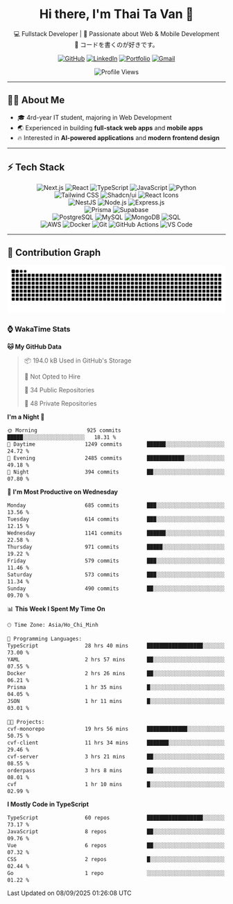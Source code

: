<div align="center">

<div align="center">

# Hi there, I'm Thai Ta Van 👋

💻 Fullstack Developer | 🚀 Passionate about Web & Mobile Development  
🌸 コードを書くのが好きです。  

[![GitHub](https://img.shields.io/badge/GitHub-181717?style=for-the-badge&logo=github&logoColor=white)](https://github.com/vanthaita)
[![LinkedIn](https://img.shields.io/badge/LinkedIn-0A66C2?style=for-the-badge&logo=linkedin&logoColor=white)](https://www.linkedin.com/in/vanthaita/)
[![Portfolio](https://img.shields.io/badge/Portfolio-000000?style=for-the-badge&logo=vercel&logoColor=white)](https://www.vanthaita.space)
[![Gmail](https://img.shields.io/badge/Gmail-EA4335?style=for-the-badge&logo=gmail&logoColor=white)](mailto:thaitv225@gmail.com)

</div>

<!-- Profile View Counter -->
<p align="center">
  <img src="https://komarev.com/ghpvc/?username=TaThasi&label=Profile%20views&color=0e75b6&style=flat" alt="Profile Views" />
</p>

</div>

---

## 👨‍💻 About Me
- 🎓 4rd-year IT student, majoring in Web Development  
- 🌏 Experienced in building **full-stack web apps** and **mobile apps**  
- 🔥 Interested in **AI-powered applications** and **modern frontend design**  

---

## ⚡ Tech Stack

<div align="center">

![Next.js](https://img.shields.io/badge/Next.js-000000?style=for-the-badge&logo=next.js) 
![React](https://img.shields.io/badge/React-61DBFB?style=for-the-badge&logo=react&logoColor=black) 
![TypeScript](https://img.shields.io/badge/TypeScript-3178C6?style=for-the-badge&logo=typescript&logoColor=white) 
![JavaScript](https://img.shields.io/badge/JavaScript-F7DF1E?style=for-the-badge&logo=javascript&logoColor=black) 
![Python](https://img.shields.io/badge/Python-3776AB?style=for-the-badge&logo=python&logoColor=white)  
![Tailwind CSS](https://img.shields.io/badge/TailwindCSS-38B2AC?style=for-the-badge&logo=tailwind-css&logoColor=white) 
![Shadcn/ui](https://img.shields.io/badge/Shadcn%2FUI-000000?style=for-the-badge&logo=storybook&logoColor=white) 
![React Icons](https://img.shields.io/badge/React%20Icons-E91E63?style=for-the-badge&logo=react&logoColor=white)  
![NestJS](https://img.shields.io/badge/NestJS-E0234E?style=for-the-badge&logo=nestjs&logoColor=white) 
![Node.js](https://img.shields.io/badge/Node.js-339933?style=for-the-badge&logo=nodedotjs&logoColor=white) 
![Express.js](https://img.shields.io/badge/Express.js-000000?style=for-the-badge&logo=express&logoColor=white)  
![Prisma](https://img.shields.io/badge/Prisma-2D3748?style=for-the-badge&logo=prisma&logoColor=white) 
![Supabase](https://img.shields.io/badge/Supabase-3FCF8E?style=for-the-badge&logo=supabase&logoColor=white)  
![PostgreSQL](https://img.shields.io/badge/PostgreSQL-336791?style=for-the-badge&logo=postgresql&logoColor=white) 
![MySQL](https://img.shields.io/badge/MySQL-4479A1?style=for-the-badge&logo=mysql&logoColor=white) 
![MongoDB](https://img.shields.io/badge/MongoDB-47A248?style=for-the-badge&logo=mongodb&logoColor=white) 
![SQL](https://img.shields.io/badge/SQL-FF4500?style=for-the-badge&logo=database&logoColor=white)  
![AWS](https://img.shields.io/badge/AWS-232F3E?style=for-the-badge&logo=amazonaws&logoColor=white) 
![Docker](https://img.shields.io/badge/Docker-2496ED?style=for-the-badge&logo=docker&logoColor=white) 
![Git](https://img.shields.io/badge/Git-F05032?style=for-the-badge&logo=git&logoColor=white) 
![GitHub Actions](https://img.shields.io/badge/GitHub%20Actions-2088FF?style=for-the-badge&logo=githubactions&logoColor=white) 
![VS Code](https://img.shields.io/badge/VS%20Code-007ACC?style=for-the-badge&logo=visualstudiocode&logoColor=white)

</div>




---

## 🐍 Contribution Graph

<div align="center">

![Snake animation](https://raw.githubusercontent.com/vanthaita/vanthaita/output/github-contribution-grid-snake.svg)

</div>

### ⌚ WakaTime Stats
<!--START_SECTION:waka-->
**🐱 My GitHub Data** 

> 📦 194.0 kB Used in GitHub's Storage 
 > 
> 🚫 Not Opted to Hire
 > 
> 📜 34 Public Repositories 
 > 
> 🔑 48 Private Repositories 
 > 
**I'm a Night 🦉** 

```text
🌞 Morning                925 commits         █████░░░░░░░░░░░░░░░░░░░░   18.31 % 
🌆 Daytime                1249 commits        ██████░░░░░░░░░░░░░░░░░░░   24.72 % 
🌃 Evening                2485 commits        ████████████░░░░░░░░░░░░░   49.18 % 
🌙 Night                  394 commits         ██░░░░░░░░░░░░░░░░░░░░░░░   07.80 % 
```
📅 **I'm Most Productive on Wednesday** 

```text
Monday                   685 commits         ███░░░░░░░░░░░░░░░░░░░░░░   13.56 % 
Tuesday                  614 commits         ███░░░░░░░░░░░░░░░░░░░░░░   12.15 % 
Wednesday                1141 commits        ██████░░░░░░░░░░░░░░░░░░░   22.58 % 
Thursday                 971 commits         █████░░░░░░░░░░░░░░░░░░░░   19.22 % 
Friday                   579 commits         ███░░░░░░░░░░░░░░░░░░░░░░   11.46 % 
Saturday                 573 commits         ███░░░░░░░░░░░░░░░░░░░░░░   11.34 % 
Sunday                   490 commits         ██░░░░░░░░░░░░░░░░░░░░░░░   09.70 % 
```


📊 **This Week I Spent My Time On** 

```text
🕑︎ Time Zone: Asia/Ho_Chi_Minh

💬 Programming Languages: 
TypeScript               28 hrs 40 mins      ██████████████████░░░░░░░   73.00 % 
YAML                     2 hrs 57 mins       ██░░░░░░░░░░░░░░░░░░░░░░░   07.55 % 
Docker                   2 hrs 26 mins       ██░░░░░░░░░░░░░░░░░░░░░░░   06.21 % 
Prisma                   1 hr 35 mins        █░░░░░░░░░░░░░░░░░░░░░░░░   04.05 % 
JSON                     1 hr 11 mins        █░░░░░░░░░░░░░░░░░░░░░░░░   03.01 % 

🐱‍💻 Projects: 
cvf-monorepo             19 hrs 56 mins      █████████████░░░░░░░░░░░░   50.75 % 
cvf-client               11 hrs 34 mins      ███████░░░░░░░░░░░░░░░░░░   29.46 % 
cvf-server               3 hrs 21 mins       ██░░░░░░░░░░░░░░░░░░░░░░░   08.55 % 
orderpass                3 hrs 8 mins        ██░░░░░░░░░░░░░░░░░░░░░░░   08.01 % 
cvf                      1 hr 10 mins        █░░░░░░░░░░░░░░░░░░░░░░░░   02.99 % 
```

**I Mostly Code in TypeScript** 

```text
TypeScript               60 repos            ██████████████████░░░░░░░   73.17 % 
JavaScript               8 repos             ██░░░░░░░░░░░░░░░░░░░░░░░   09.76 % 
Vue                      6 repos             ██░░░░░░░░░░░░░░░░░░░░░░░   07.32 % 
CSS                      2 repos             █░░░░░░░░░░░░░░░░░░░░░░░░   02.44 % 
Go                       1 repo              ░░░░░░░░░░░░░░░░░░░░░░░░░   01.22 % 
```




 Last Updated on 08/09/2025 01:26:08 UTC
<!--END_SECTION:waka-->
